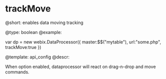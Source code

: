 trackMove
=============


@short: enables data moving tracking

@type: boolean
@example:

var dp = new webix.DataProcessor({
   master:$$("mytable"),
   url:"some.php",
   trackMove:true
})


@template:	api_config
@descr:


When option enabled, dataprocessor will react on drag-n-drop and move commands.
